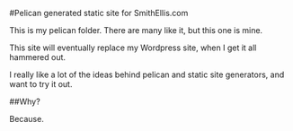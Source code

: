 #Pelican generated static site for SmithEllis.com

This is my pelican folder.  There are many like it, but this one is mine.

This site will eventually replace my Wordpress site, when I get it all hammered out.

I really like a lot of the ideas behind pelican and static site generators, and want to try it out.

##Why?

Because.
